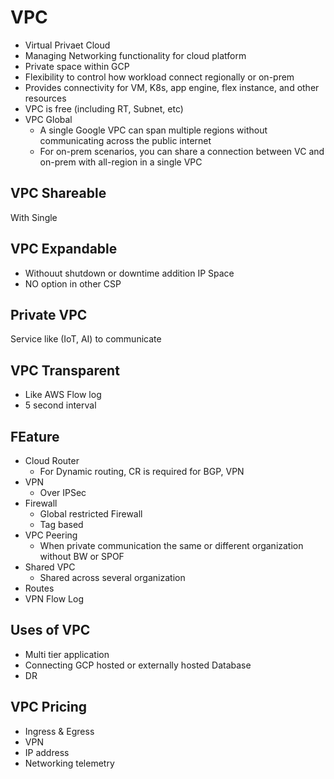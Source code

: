 # VPC
- Virtual Privaet Cloud
- Managing Networking functionality for cloud platform
- Private space within GCP
- Flexibility  to control how workload connect regionally or on-prem
- Provides connectivity for VM, K8s, app engine, flex instance, and other resources
- VPC is free (including RT, Subnet, etc)
- VPC Global
  - A single Google VPC can span multiple regions without communicating across the public internet
  - For on-prem scenarios, you can share a connection between VC and on-prem with all-region in a single VPC

## VPC Shareable 
With Single 
## VPC Expandable 
- Withouut shutdown or downtime addition IP Space 
- NO option in other CSP 
## Private VPC 
Service like (IoT, AI) to communicate 
## VPC Transparent
- Like AWS Flow log
- 5 second interval 

## FEature
- Cloud Router
  - For Dynamic routing, CR is required for BGP, VPN
- VPN
  - Over IPSec
- Firewall
  - Global restricted Firewall
  - Tag based
- VPC Peering
  - When private communication the same or different organization without BW or SPOF
- Shared VPC
  - Shared across several organization 
- Routes
- VPN Flow Log

## Uses of VPC
- Multi tier application
- Connecting GCP hosted or externally hosted Database 
- DR

## VPC Pricing
- Ingress & Egress
- VPN
- IP address 
- Networking telemetry 



